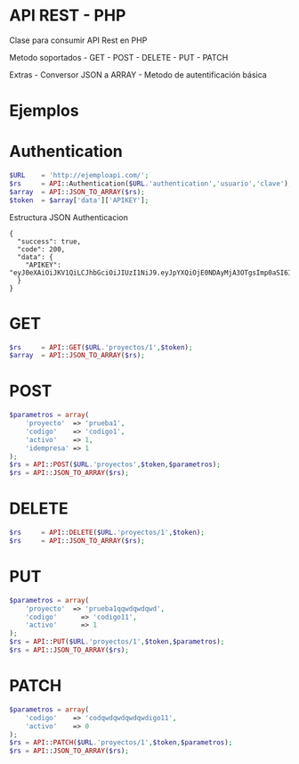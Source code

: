 # API REST - PHP
Clase para consumir API Rest en PHP

Metodo soportados
	- GET
	- POST
	- DELETE
	- PUT
	- PATCH

Extras
	- Conversor JSON a ARRAY
	- Metodo de autentificación básica
	
Ejemplos
===================

Authentication
===================
```php
$URL	= 'http://ejemploapi.com/';
$rs 	= API::Authentication($URL.'authentication','usuario','clave');
$array  = API::JSON_TO_ARRAY($rs);
$token 	= $array['data']['APIKEY'];
```

Estructura JSON Authenticacion
```
{
  "success": true,
  "code": 200,
  "data": {
    "APIKEY": "eyJ0eXAiOiJKV1QiLCJhbGciOiJIUzI1NiJ9.eyJpYXQiOjE0NDAyMjA3OTgsImp0aSI6ImU2ZGMyMmEwNWQxNzE3YmNjMjYyNjk0ZDgzMGMyMmNiMjI5YmU1OTYiLCJkYXRhIjp7IklEVXN1YXJpbyI6MSwiSURFbXByZXNhIjoxLCJJRFBlcmZpbCI6MX19.UwKfoHNM3YOhrWfXVTkj8MgC5qxIjpkGQdsRoby8irg"
  }
}
```

GET
===================
```php
$rs 	= API::GET($URL.'proyectos/1',$token);
$array  = API::JSON_TO_ARRAY($rs);
```

POST
===================
```php
$parametros = array(
	'proyecto' 	=> 'prueba1',
	'codigo'	=> 'codigo1',
	'activo'	=> 1,
	'idempresa' => 1
);
$rs = API::POST($URL.'proyectos',$token,$parametros);
$rs = API::JSON_TO_ARRAY($rs);
```

DELETE
===================
```php
$rs 	= API::DELETE($URL.'proyectos/1',$token);
$rs 	= API::JSON_TO_ARRAY($rs);
```

PUT
===================
```php
$parametros = array(
	'proyecto' 	=> 'prueba1qqwdqwdqwd',
	'codigo'	  => 'codigo11',
	'activo'	  => 1
);
$rs = API::PUT($URL.'proyectos/1',$token,$parametros);
$rs = API::JSON_TO_ARRAY($rs);
```

PATCH
===================
```php
$parametros = array(
	'codigo'	=> 'codqwdqwdqwdqwdigo11',
	'activo'	=> 0
);
$rs = API::PATCH($URL.'proyectos/1',$token,$parametros);
$rs = API::JSON_TO_ARRAY($rs);
```
